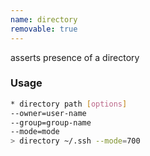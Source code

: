 ```yaml
---
name: directory
removable: true
---
```

asserts presence of a directory


### Usage

```bash
* directory path [options]
--owner=user-name
--group=group-name
--mode=mode
> directory ~/.ssh --mode=700
```
